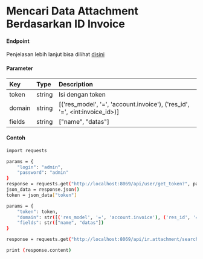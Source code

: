 # Mencari Data Attachment Berdasarkan ID Invoice
#### Endpoint
Penjelasan lebih lanjut bisa dilihat [disini](../list_api/search_data.md)

#### Parameter
| Key            | Type    | Description                                                                  |
| :---           | :---    | :---                                                                         |
| token          | string  | Isi dengan token                                                             |
| domain         | string  | [('res_model', '=', 'account.invoice'), ('res_id', '=', \<int:invoice_id\>)] |
| fields         | string  | ["name", "datas"]                                                            |

#### Contoh
```bash
import requests

params = {
    "login": "admin",
    "password": "admin"
}
response = requests.get("http://localhost:8069/api/user/get_token?", params=params)
json_data = response.json()
token = json_data["token"]

params = {
    "token": token,
    "domain": str([('res_model', '=', 'account.invoice'), ('res_id', '=', 12)]),
    "fields": str(["name", "datas"])
}

response = requests.get("http://localhost:8069/api/ir.attachment/search?", params=params)

print (response.content)
```

